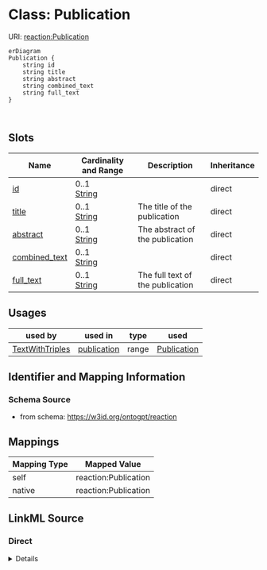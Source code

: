 # Class: Publication



URI: [reaction:Publication](http://w3id.org/ontogpt/reaction/Publication)


```mermaid
erDiagram
Publication {
    string id  
    string title  
    string abstract  
    string combined_text  
    string full_text  
}



```



<!-- no inheritance hierarchy -->


## Slots

| Name | Cardinality and Range | Description | Inheritance |
| ---  | --- | --- | --- |
| [id](id.md) | 0..1 <br/> [String](String.md) |  | direct |
| [title](title.md) | 0..1 <br/> [String](String.md) | The title of the publication | direct |
| [abstract](abstract.md) | 0..1 <br/> [String](String.md) | The abstract of the publication | direct |
| [combined_text](combined_text.md) | 0..1 <br/> [String](String.md) |  | direct |
| [full_text](full_text.md) | 0..1 <br/> [String](String.md) | The full text of the publication | direct |





## Usages

| used by | used in | type | used |
| ---  | --- | --- | --- |
| [TextWithTriples](TextWithTriples.md) | [publication](publication.md) | range | [Publication](Publication.md) |






## Identifier and Mapping Information







### Schema Source


* from schema: https://w3id.org/ontogpt/reaction





## Mappings

| Mapping Type | Mapped Value |
| ---  | ---  |
| self | reaction:Publication |
| native | reaction:Publication |





## LinkML Source

<!-- TODO: investigate https://stackoverflow.com/questions/37606292/how-to-create-tabbed-code-blocks-in-mkdocs-or-sphinx -->

### Direct

<details>
```yaml
name: Publication
from_schema: https://w3id.org/ontogpt/reaction
rank: 1000
attributes:
  id:
    name: id
    description: The publication identifier
    from_schema: https://w3id.org/ontogpt/reaction
  title:
    name: title
    description: The title of the publication
    from_schema: https://w3id.org/ontogpt/reaction
    rank: 1000
  abstract:
    name: abstract
    description: The abstract of the publication
    from_schema: https://w3id.org/ontogpt/reaction
    rank: 1000
  combined_text:
    name: combined_text
    from_schema: https://w3id.org/ontogpt/reaction
    rank: 1000
  full_text:
    name: full_text
    description: The full text of the publication
    from_schema: https://w3id.org/ontogpt/reaction
    rank: 1000

```
</details>

### Induced

<details>
```yaml
name: Publication
from_schema: https://w3id.org/ontogpt/reaction
rank: 1000
attributes:
  id:
    name: id
    description: The publication identifier
    from_schema: https://w3id.org/ontogpt/reaction
    alias: id
    owner: Publication
    domain_of:
    - NamedEntity
    - Publication
    range: string
  title:
    name: title
    description: The title of the publication
    from_schema: https://w3id.org/ontogpt/reaction
    rank: 1000
    alias: title
    owner: Publication
    domain_of:
    - Publication
    range: string
  abstract:
    name: abstract
    description: The abstract of the publication
    from_schema: https://w3id.org/ontogpt/reaction
    rank: 1000
    alias: abstract
    owner: Publication
    domain_of:
    - Publication
    range: string
  combined_text:
    name: combined_text
    from_schema: https://w3id.org/ontogpt/reaction
    rank: 1000
    alias: combined_text
    owner: Publication
    domain_of:
    - Publication
    range: string
  full_text:
    name: full_text
    description: The full text of the publication
    from_schema: https://w3id.org/ontogpt/reaction
    rank: 1000
    alias: full_text
    owner: Publication
    domain_of:
    - Publication
    range: string

```
</details>